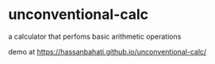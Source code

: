 # unconventional-calc
a calculator that perfoms basic arithmetic operations

demo at https://hassanbahati.github.io/unconventional-calc/